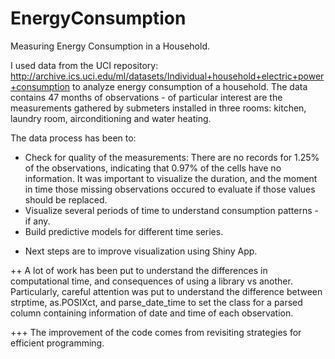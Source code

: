 # EnergyConsumption

Measuring Energy Consumption in a Household.

I used data from the UCI repository: http://archive.ics.uci.edu/ml/datasets/Individual+household+electric+power+consumption to analyze energy consumption of a household. The data contains 47 months of observations - of particular interest are the measurements gathered by submeters installed in three rooms: kitchen, laundry room, airconditioning and water heating.

The data process has been to:
- Check for quality of the measurements: There are no records for 1.25% of the observations, indicating that 0.97% of the cells have no information. It was important to visualize the duration, and the moment in time those missing observations occured to evaluate if those values should be replaced.
- Visualize several periods of time to understand consumption patterns - if any.
- Build predictive models for different time series.


+ Next steps are to improve visualization using Shiny App.

++ A lot of work has been put to understand the differences in computational time, and consequences of using a library vs another. Particularly, careful attention was put to understand the difference between strptime, as.POSIXct, and parse_date_time to set the class for a parsed column containing information of date and time of each observation.

+++ The improvement of the code comes from revisiting strategies for efficient programming. 
